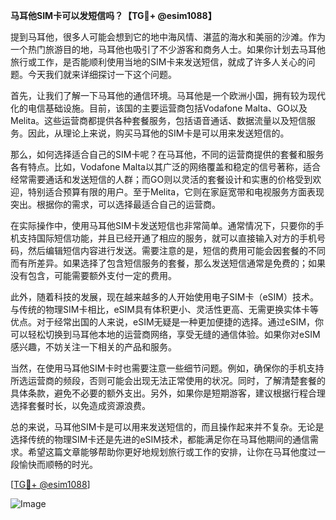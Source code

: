 **马耳他SIM卡可以发短信吗？【TG💪+ @esim1088】**

提到马耳他，很多人可能会想到它的地中海风情、湛蓝的海水和美丽的沙滩。作为一个热门旅游目的地，马耳他也吸引了不少游客和商务人士。如果你计划去马耳他旅行或工作，是否能顺利使用当地的SIM卡来发送短信，就成了许多人关心的问题。今天我们就来详细探讨一下这个问题。

首先，让我们了解一下马耳他的通信环境。马耳他是一个欧洲小国，拥有较为现代化的电信基础设施。目前，该国的主要运营商包括Vodafone Malta、GO以及Melita。这些运营商都提供各种套餐服务，包括语音通话、数据流量以及短信服务。因此，从理论上来说，购买马耳他的SIM卡是可以用来发送短信的。

那么，如何选择适合自己的SIM卡呢？在马耳他，不同的运营商提供的套餐和服务各有特点。比如，Vodafone Malta以其广泛的网络覆盖和稳定的信号著称，适合经常需要通话和发送短信的人群；而GO则以灵活的套餐设计和实惠的价格受到欢迎，特别适合预算有限的用户。至于Melita，它则在家庭宽带和电视服务方面表现突出。根据你的需求，可以选择最适合自己的运营商。

在实际操作中，使用马耳他SIM卡发送短信也非常简单。通常情况下，只要你的手机支持国际短信功能，并且已经开通了相应的服务，就可以直接输入对方的手机号码，然后编辑短信内容进行发送。需要注意的是，短信的费用可能会因套餐的不同而有所差异。如果选择了包含短信服务的套餐，那么发送短信通常是免费的；如果没有包含，可能需要额外支付一定的费用。

此外，随着科技的发展，现在越来越多的人开始使用电子SIM卡（eSIM）技术。与传统的物理SIM卡相比，eSIM具有体积更小、灵活性更高、无需更换实体卡等优点。对于经常出国的人来说，eSIM无疑是一种更加便捷的选择。通过eSIM，你可以轻松切换到马耳他本地的运营商网络，享受无缝的通信体验。如果你对eSIM感兴趣，不妨关注一下相关的产品和服务。

当然，在使用马耳他SIM卡时也需要注意一些细节问题。例如，确保你的手机支持所选运营商的频段，否则可能会出现无法正常使用的状况。同时，了解清楚套餐的具体条款，避免不必要的额外支出。另外，如果你是短期游客，建议根据行程合理选择套餐时长，以免造成资源浪费。

总的来说，马耳他SIM卡是可以用来发送短信的，而且操作起来并不复杂。无论是选择传统的物理SIM卡还是先进的eSIM技术，都能满足你在马耳他期间的通信需求。希望这篇文章能够帮助你更好地规划旅行或工作的安排，让你在马耳他度过一段愉快而顺畅的时光。

[[TG💪+ @esim1088](https://t.me/s/esim1088)]  

![Image](https://i.postimg.cc/4NQfJmqS/Snipaste-2025-05-13-00-14-12.png)
